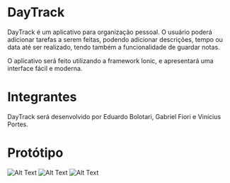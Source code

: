 # DayTrack

DayTrack é um aplicativo para organização pessoal. O usuário poderá adicionar tarefas a serem feitas, podendo adicionar descrições, tempo ou data até ser realizado, tendo também a funcionalidade de guardar notas.

O aplicativo será feito utilizando a framework Ionic, e apresentará uma interface fácil e moderna.

# Integrantes

DayTrack será desenvolvido por Eduardo Bolotari, Gabriel Fiori e Vinícius Portes.

# Protótipo

![Alt Text](https://i.imgur.com/UkPq9Fb.jpg)
![Alt Text](https://i.imgur.com/nSUuJnG.jpeg)
![Alt Text](https://i.imgur.com/1R01vN4.jpg)
